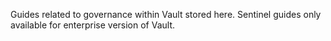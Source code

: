 Guides related to governance within Vault stored here. Sentinel guides only available for enterprise version of Vault.